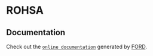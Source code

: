 # ROHSA

## Documentation
Check out the [`online documentation`](https://antoinemarchal.github.io/ROHSA/index.html) generated by [FORD](https://github.com/cmacmackin/ford).

